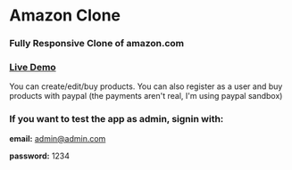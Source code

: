 # Amazon Clone

### Fully Responsive Clone of amazon.com

### [Live Demo](https://amazona-rentorious.herokuapp.com)

You can create/edit/buy products. You can also register as a user and buy products with paypal (the payments aren't real, I'm using paypal sandbox)

### If you want to test the app as admin, signin with:

**email:** admin@admin.com

**password:** 1234
